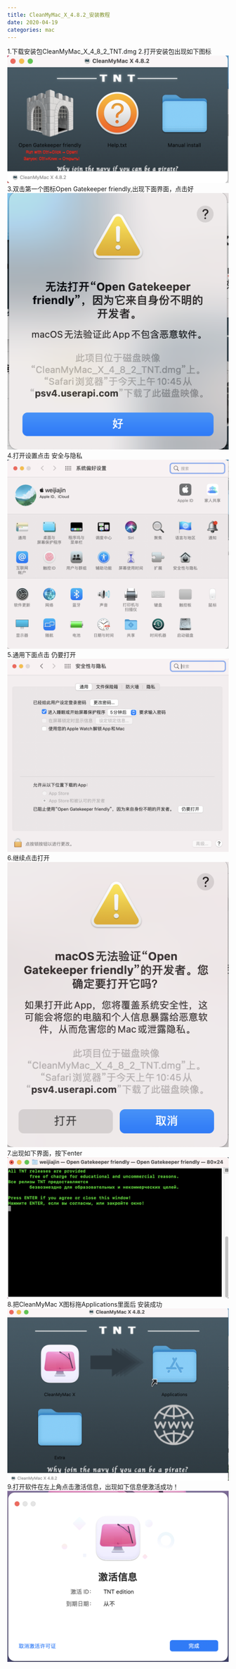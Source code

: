 ```yaml
---
title: CleanMyMac_X_4.8.2_安装教程
date: 2020-04-19 
categories: mac
---
```

1.下载安装包CleanMyMac_X_4_8_2_TNT.dmg
2.打开安装包出现如下图标
![打开安装包出现如下图标](/images/文章图片/CleanMyMac_X_4.8.2_安装教程/1.png)
3.双击第一个图标Open Gatekeeper friendly,出现下面界面，点击好
![双击第一个图标Open Gatekeeper friendly,出现下面界面，点击好](/images/文章图片/CleanMyMac_X_4.8.2_安装教程/2.png)
4.打开设置点击 安全与隐私
![打开设置点击 安全与隐私](/images/文章图片/CleanMyMac_X_4.8.2_安装教程/3.png)
5.通用下面点击 仍要打开
![通用下面点击 仍要打开](/images/文章图片/CleanMyMac_X_4.8.2_安装教程/4.png)
6.继续点击打开
![继续点击打开](/images/文章图片/CleanMyMac_X_4.8.2_安装教程/5.png)
7.出现如下界面，按下enter
![出现如下界面，按下enter](/images/文章图片/CleanMyMac_X_4.8.2_安装教程/6.png)
8.把CleanMyMac X图标拖Applications里面后 安装成功
![把CleanMyMac X图标拖Applications里面后](/images/文章图片/CleanMyMac_X_4.8.2_安装教程/7.png)
9.打开软件在左上角点击激活信息，出现如下信息便激活成功！
![打开软件在左上角点击激活信息](/images/文章图片/CleanMyMac_X_4.8.2_安装教程/8.png)